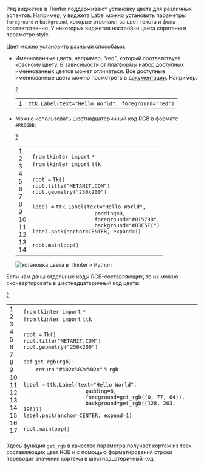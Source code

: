 Ряд виджетов в Tkinter поддерживают установку цвета для различных аспектов. Например, у виджета Label можно установить параметры `foreground` и `background`, которые отвечают за цвет текста и фона соответственно. У некоторых виджетов настройки цвета спрятаны в параметре style.

Цвет можно установить разными способами:

-   Именнованные цвета, например, "red", который соответствует красному цвету. В зависимости от платформы набор доступных именнованных цветов может отличаться. Все доступные именнованные цвета можно посмотреть в [документации](https://tcl.tk/man/tcl8.6/TkCmd/colors.htm). Например:
    
    [?](https://metanit.com/python/tkinter/6.2.php#)
    
    <table border="0" cellpadding="0" cellspacing="0"><tbody><tr><td class="gutter"><div class="line number1 index0 alt2">1</div></td><td class="code"><div class="container"><div class="line number1 index0 alt2"><code class="py plain">ttk.Label(text</code><code class="py keyword">=</code><code class="py string">"Hello World"</code><code class="py plain">, foreground</code><code class="py keyword">=</code><code class="py string">"red"</code><code class="py plain">)</code></div></div></td></tr></tbody></table>
    
-   Можно использовать шестнадцатеричный код RGB в формате `#RRGGBB`:
    
    [?](https://metanit.com/python/tkinter/6.2.php#)
    
    <table border="0" cellpadding="0" cellspacing="0"><tbody><tr><td class="gutter"><div class="line number1 index0 alt2">1</div><div class="line number2 index1 alt1">2</div><div class="line number3 index2 alt2">3</div><div class="line number4 index3 alt1">4</div><div class="line number5 index4 alt2">5</div><div class="line number6 index5 alt1">6</div><div class="line number7 index6 alt2">7</div><div class="line number8 index7 alt1">8</div><div class="line number9 index8 alt2">9</div><div class="line number10 index9 alt1">10</div><div class="line number11 index10 alt2">11</div><div class="line number12 index11 alt1">12</div><div class="line number13 index12 alt2">13</div><div class="line number14 index13 alt1">14</div></td><td class="code"><div class="container"><div class="line number1 index0 alt2"><code class="py keyword">from</code> <code class="py plain">tkinter </code><code class="py keyword">import</code> <code class="py keyword">*</code></div><div class="line number2 index1 alt1"><code class="py keyword">from</code> <code class="py plain">tkinter </code><code class="py keyword">import</code> <code class="py plain">ttk</code></div><div class="line number3 index2 alt2">&nbsp;</div><div class="line number4 index3 alt1"><code class="py plain">root </code><code class="py keyword">=</code> <code class="py plain">Tk()</code></div><div class="line number5 index4 alt2"><code class="py plain">root.title(</code><code class="py string">"METANIT.COM"</code><code class="py plain">)</code></div><div class="line number6 index5 alt1"><code class="py plain">root.geometry(</code><code class="py string">"250x200"</code><code class="py plain">)</code></div><div class="line number7 index6 alt2">&nbsp;</div><div class="line number8 index7 alt1"><code class="py plain">label </code><code class="py keyword">=</code> <code class="py plain">ttk.Label(text</code><code class="py keyword">=</code><code class="py string">"Hello World"</code><code class="py plain">,</code></div><div class="line number9 index8 alt2"><code class="py spaces">&nbsp;&nbsp;&nbsp;&nbsp;&nbsp;&nbsp;&nbsp;&nbsp;&nbsp;&nbsp;&nbsp;&nbsp;&nbsp;&nbsp;&nbsp;&nbsp;&nbsp;&nbsp;&nbsp;&nbsp;</code><code class="py plain">padding</code><code class="py keyword">=</code><code class="py value">8</code><code class="py plain">,</code></div><div class="line number10 index9 alt1"><code class="py spaces">&nbsp;&nbsp;&nbsp;&nbsp;&nbsp;&nbsp;&nbsp;&nbsp;&nbsp;&nbsp;&nbsp;&nbsp;&nbsp;&nbsp;&nbsp;&nbsp;&nbsp;&nbsp;&nbsp;&nbsp;</code><code class="py plain">foreground</code><code class="py keyword">=</code><code class="py string">"#01579B"</code><code class="py plain">,</code></div><div class="line number11 index10 alt2"><code class="py spaces">&nbsp;&nbsp;&nbsp;&nbsp;&nbsp;&nbsp;&nbsp;&nbsp;&nbsp;&nbsp;&nbsp;&nbsp;&nbsp;&nbsp;&nbsp;&nbsp;&nbsp;&nbsp;&nbsp;&nbsp;</code><code class="py plain">background</code><code class="py keyword">=</code><code class="py string">"#B3E5FC"</code><code class="py plain">)</code></div><div class="line number12 index11 alt1"><code class="py plain">label.pack(anchor</code><code class="py keyword">=</code><code class="py plain">CENTER, expand</code><code class="py keyword">=</code><code class="py value">1</code><code class="py plain">)</code></div><div class="line number13 index12 alt2">&nbsp;</div><div class="line number14 index13 alt1"><code class="py plain">root.mainloop()</code></div></div></td></tr></tbody></table>
    
    ![Установка цвета в Tkinter и Python](https://metanit.com/python/tkinter/6.2.php./pics/4.3.png)

Если нам даны отдельные коды RGB-составляющих, то их можно сконвертировать в шестнадцатеричный код цвета:

[?](https://metanit.com/python/tkinter/6.2.php#)

<table border="0" cellpadding="0" cellspacing="0"><tbody><tr><td class="gutter"><div class="line number1 index0 alt2">1</div><div class="line number2 index1 alt1">2</div><div class="line number3 index2 alt2">3</div><div class="line number4 index3 alt1">4</div><div class="line number5 index4 alt2">5</div><div class="line number6 index5 alt1">6</div><div class="line number7 index6 alt2">7</div><div class="line number8 index7 alt1">8</div><div class="line number9 index8 alt2">9</div><div class="line number10 index9 alt1">10</div><div class="line number11 index10 alt2">11</div><div class="line number12 index11 alt1">12</div><div class="line number13 index12 alt2">13</div><div class="line number14 index13 alt1">14</div><div class="line number15 index14 alt2">15</div><div class="line number16 index15 alt1">16</div><div class="line number17 index16 alt2">17</div></td><td class="code"><div class="container"><div class="line number1 index0 alt2"><code class="py keyword">from</code> <code class="py plain">tkinter </code><code class="py keyword">import</code> <code class="py keyword">*</code></div><div class="line number2 index1 alt1"><code class="py keyword">from</code> <code class="py plain">tkinter </code><code class="py keyword">import</code> <code class="py plain">ttk</code></div><div class="line number3 index2 alt2">&nbsp;</div><div class="line number4 index3 alt1"><code class="py plain">root </code><code class="py keyword">=</code> <code class="py plain">Tk()</code></div><div class="line number5 index4 alt2"><code class="py plain">root.title(</code><code class="py string">"METANIT.COM"</code><code class="py plain">)</code></div><div class="line number6 index5 alt1"><code class="py plain">root.geometry(</code><code class="py string">"250x200"</code><code class="py plain">)</code></div><div class="line number7 index6 alt2">&nbsp;</div><div class="line number8 index7 alt1"><code class="py keyword">def</code> <code class="py plain">get_rgb(rgb):</code></div><div class="line number9 index8 alt2"><code class="py spaces">&nbsp;&nbsp;&nbsp;&nbsp;</code><code class="py keyword">return</code> <code class="py string">"#%02x%02x%02x"</code> <code class="py keyword">%</code> <code class="py plain">rgb&nbsp;</code></div><div class="line number10 index9 alt1">&nbsp;</div><div class="line number11 index10 alt2"><code class="py plain">label </code><code class="py keyword">=</code> <code class="py plain">ttk.Label(text</code><code class="py keyword">=</code><code class="py string">"Hello World"</code><code class="py plain">,</code></div><div class="line number12 index11 alt1"><code class="py spaces">&nbsp;&nbsp;&nbsp;&nbsp;&nbsp;&nbsp;&nbsp;&nbsp;&nbsp;&nbsp;&nbsp;&nbsp;&nbsp;&nbsp;&nbsp;&nbsp;&nbsp;&nbsp;&nbsp;&nbsp;</code><code class="py plain">padding</code><code class="py keyword">=</code><code class="py value">8</code><code class="py plain">,</code></div><div class="line number13 index12 alt2"><code class="py spaces">&nbsp;&nbsp;&nbsp;&nbsp;&nbsp;&nbsp;&nbsp;&nbsp;&nbsp;&nbsp;&nbsp;&nbsp;&nbsp;&nbsp;&nbsp;&nbsp;&nbsp;&nbsp;&nbsp;&nbsp;</code><code class="py plain">foreground</code><code class="py keyword">=</code><code class="py plain">get_rgb((</code><code class="py value">0</code><code class="py plain">, </code><code class="py value">77</code><code class="py plain">, </code><code class="py value">64</code><code class="py plain">)),</code></div><div class="line number14 index13 alt1"><code class="py spaces">&nbsp;&nbsp;&nbsp;&nbsp;&nbsp;&nbsp;&nbsp;&nbsp;&nbsp;&nbsp;&nbsp;&nbsp;&nbsp;&nbsp;&nbsp;&nbsp;&nbsp;&nbsp;&nbsp;&nbsp;</code><code class="py plain">background</code><code class="py keyword">=</code><code class="py plain">get_rgb((</code><code class="py value">128</code><code class="py plain">, </code><code class="py value">203</code><code class="py plain">, </code><code class="py value">196</code><code class="py plain">)))</code></div><div class="line number15 index14 alt2"><code class="py plain">label.pack(anchor</code><code class="py keyword">=</code><code class="py plain">CENTER, expand</code><code class="py keyword">=</code><code class="py value">1</code><code class="py plain">)</code></div><div class="line number16 index15 alt1">&nbsp;</div><div class="line number17 index16 alt2"><code class="py plain">root.mainloop()</code></div></div></td></tr></tbody></table>

Здесь функция `get_rgb` в качестве параметра получает кортеж из трех составляющих цвет RGB и с помощью форматирования строки переводит значения кортежа в шестнадцатеричный код
